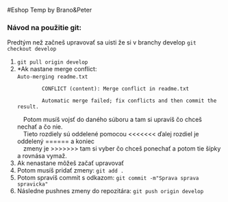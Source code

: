 #Eshop Temp by Brano&Peter
<h3>
Návod na použitie git:</h3>
Predtým než začneš upravovať sa uisti že si v branchy develop <code>git checkout develop</code>
<ol>
    <li><code>git pull origin develop</code></li>
    <li>*Ak nastane merge conflict:<br>
        <code>Auto-merging readme.txt<br>
        CONFLICT (content): Merge conflict in readme.txt<br>
        Automatic merge failed; fix conflicts and then commit the result.
        </code><br>
        &emsp;Potom musíš vojsť do daného súboru a tam si upravíš čo chceš nechať a čo nie. <br>
        &emsp;Tieto rozdiely sú oddelené pomocou <<<<<<< ďalej rozdiel je oddelený ====== a koniec <br> 
        &emsp;zmeny je >>>>>>> tam si vyber čo chceš ponechať a potom tie šípky a rovnása vymaž.<br>
    </li>
    <li>
    Ak nenastane môžeš začať upravovať
    </li>
    <li>Potom musíš pridať zmeny: <code>git add .</code></li>
    <li>Potom spravíš commit s odkazom: <code>git commit -m"Sprava sprava spravicka"</code></li>
    <li>Následne pushnes zmeny do repozitára: <code>git push origin develop</code></li>
</ol>
        